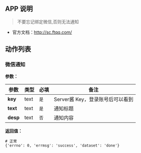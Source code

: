 ## APP 说明

> 不要忘记绑定微信,否则无法通知

- 官方文档：http://sc.ftqq.com/

## 动作列表

### 微信通知

**参数：**

|  参数   | 类型  |  必填   |  备注  |
|  ----  | ----  |  ----  |  ----  |
| **key**  | text | `是` | Server酱 Key，登录账号后可以看到 |
| **text**  | text | `是` | 通知标题 |
| **desp**  | text | `否` | 通知内容|

**返回值：**

```
# 正常
{'errno': 0, 'errmsg': 'success', 'dataset': 'done'}
```